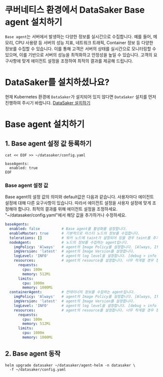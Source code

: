 # 쿠버네티스 환경에서 DataSaker Base agent 설치하기
`Base agent`는 서버에서 발생하는 다양한 정보를 실시간으로 수집합니다. 
예를 들어, 메모리, CPU 사용량 등 서버의 성능 지표, 네트워크 트래픽, Container 정보 등 다양한 정보를 수집할 수 있습니다. 
이를 통해 고객은 서버의 상태를 실시간으로 모니터링할 수 있으며, 이를 기반으로 서버의 성능을 최적화하고 안정성을 높일 수 있습니다. 
고객의 요구사항에 맞게 에이전트 설정을 조정하여 최적의 결과를 제공해 드립니다.

# DataSaker를 설치하셨나요?
현재 Kubernetes 환경에 `DataSaker`가 설치되어 있지 않다면 `DataSaker` 설치를 먼저 진행하여 주시기 바랍니다. [DataSaker 설치하기](https://github.com/datasaker/documentation/tree/main/install-guide/kubernetes)

# Base agent 설치하기
## 1. Base agent 설정 값 등록하기

```shell
cat << EOF >> ~/datasaker/config.yaml

baseAgents:
  enabled: true
EOF
```

### Base agent 설정 값
Base agent의 설정 값의 의미와 default값은 다음과 같습니다. 사용자마다 에이전트 설정에 대해 다른 요구사항이 있습니다. 따라서 에이전트 설정을 사용자 설정에 맞게 조정해야 합니다. 최적의 결과를 위해 에이전트 설정을 조정하세요.
"~/datasaker/config.yaml"에서 해당 값을 추가하거나 수정하세요.
```yaml
baseAgents:
  enabled: false          # Base agent를 활성화를 설정합니다.
  enableMaster: true      # 기본적으로 마스터 노드의 정보를 수집합니다.
  tolerations: []         # 워커 노드에 taint가 설정되어 있을 경우 taint를 추가합니다.
  nodeAgent:              # 노드의 정보를 수집하는 agent입니다.
    imgPolicy: 'Always'   # agent의 Image Policy를 설정합니다. [Always, IfNotPresent, Never]
    imgVersion: 'latest'  # agent의 Image Version를 설정합니다.
    logLevel: 'INFO'      # agent의 log level을 설정합니다. [debug > info > warn > error > panic > fatal]
    resources:            # agent의 resource를 설정합니다. 너무 작게할 경우 정상동작을 못할 수 있습니다.
      requests:
        cpu: 100m
        memory: 512Mi
      limits:
        cpu: 1000m
        memory: 1000Mi
  containerAgent:         # 컨테이너의 정보를 수집하는 agent입니다.
    imgPolicy: 'Always'   # agent의 Image Policy를 설정합니다. [Always, IfNotPresent, Never]
    imgVersion: 'latest'  # agent의 Image Version를 설정합니다.
    logLevel: 'INFO'      # agent의 log level을 설정합니다. [debug > info > warn > error > panic > fatal]
    resources:            # agent의 resource를 설정합니다. 너무 작게할 경우 정상동작을 못할 수 있습니다.
      requests:
        cpu: 100m
        memory: 512Mi
      limits:
        cpu: 1000m
        memory: 1000Mi
```

## 2. Base agent 동작
```shell
helm upgrade datasaker ~/datasaker/agent-helm -n datasaker \
  -f ~/datasaker/config.yaml
```

